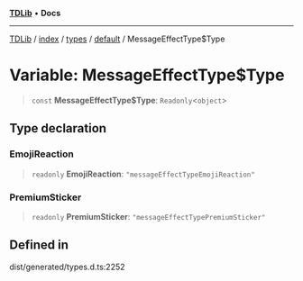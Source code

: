 [**TDLib**](../../../../../../README.md) • **Docs**

***

[TDLib](../../../../../../modules.md) / [index](../../../../../README.md) / [types](../../../README.md) / [default](../README.md) / MessageEffectType$Type

# Variable: MessageEffectType$Type

> `const` **MessageEffectType$Type**: `Readonly`\<`object`\>

## Type declaration

### EmojiReaction

> `readonly` **EmojiReaction**: `"messageEffectTypeEmojiReaction"`

### PremiumSticker

> `readonly` **PremiumSticker**: `"messageEffectTypePremiumSticker"`

## Defined in

dist/generated/types.d.ts:2252
